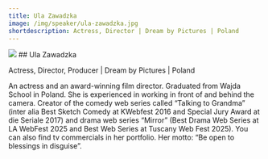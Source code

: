 ```yaml
---
title: Ula Zawadzka 
image: /img/speaker/ula-zawadzka.jpg
shortdescription: Actress, Director | Dream by Pictures | Poland
---
```

<img src="/img/speaker/ula-zawadzka.jpg">
## Ula Zawadzka  

Actress, Director, Producer | Dream by Pictures | Poland

An actress and an award-winning film director. Graduated from Wajda School in Poland. She is experienced in working in front of and behind the camera. Creator of the comedy web series called “Talking to Grandma” (inter alia Best Sketch Comedy at KWebfest 2016 and Special Jury Award at die Seriale 2017) and drama web series “Mirror” (Best Drama Web Series at LA WebFest 2025 and Best Web Series at Tuscany Web Fest 2025). You can also find tv commercials in her portfolio. Her motto: “Be open to blessings in disguise”.